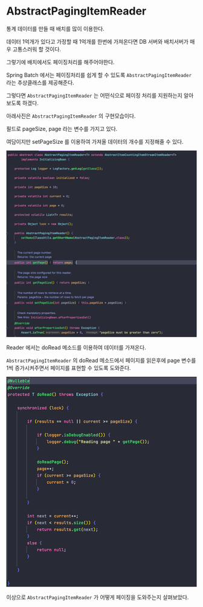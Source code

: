 # AbstractPagingItemReader

통계 데이터를 만들 때 배치를 많이 이용한다.

데이터 1억개가 있다고 가정할 때 1억개를 한번에 가져온다면 DB 서버와 배치서버가 매우 고통스러워 할 것이다.

그렇기에 배치에서도 페이징처리를 해주어야한다.

Spring Batch 에서는 페이징처리를 쉽게 할 수 있도록 `AbstractPagingItemReader` 라는 추상클래스를 제공해준다.

그렇다면 `AbstractPagingItemReader` 는 어떤식으로 페이징 처리를 지원하는지 알아보도록 하겠다.

아래사진은 `AbstractPagingItemReader` 의 구현모습이다.

필드로 pageSize, page 라는 변수를 가지고 있다.

여담이지만 setPageSize 를 이용하여 가져올 데이터의 개수를 지정해줄 수 있다.

![AbstractPagingItemReader%201a0e596b09b24743b6064601f17c01c1/Untitled.png](AbstractPagingItemReader%201a0e596b09b24743b6064601f17c01c1/Untitled.png)

Reader 에서는 doRead 메소드를 이용하여 데이터를 가져온다.

`AbstractPagingItemReader` 의 doRead 메소드에서 페이지를 읽은후에 page 변수를 1씩 증가시켜주면서 페이지를 표현할 수 있도록 도와준다.

![AbstractPagingItemReader%201a0e596b09b24743b6064601f17c01c1/Untitled%201.png](AbstractPagingItemReader%201a0e596b09b24743b6064601f17c01c1/Untitled%201.png)

이상으로 `AbstractPagingItemReader` 가 어떻게 페이징을 도와주는지 살펴보았다.
